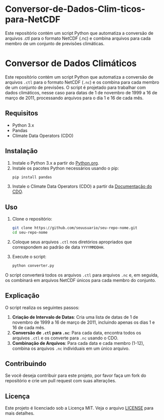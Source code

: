 # Conversor-de-Dados-Clim-ticos-para-NetCDF
Este repositório contém um script Python que automatiza a conversão de arquivos .ctl para o formato NetCDF (.nc) e combina arquivos para cada membro de um conjunto de previsões climáticas.

# Conversor de Dados Climáticos 

Este repositório contém um script Python que automatiza a conversão de arquivos `.ctl` para o formato NetCDF (`.nc`) e os combina para cada membro de um conjunto de previsões. O script é projetado para trabalhar com dados climáticos, nesse caso para datas de 1 de novembro de 1999 a 16 de março de 2011, processando arquivos para o dia 1 e 16 de cada mês.

## Requisitos

- Python 3.x
- Pandas
- Climate Data Operators (CDO)

## Instalação

1. Instale o Python 3.x a partir do [Python.org](https://www.python.org/).
2. Instale os pacotes Python necessários usando o pip:
    ```bash
    pip install pandas
    ```
3. Instale o Climate Data Operators (CDO) a partir da [Documentação do CDO](https://code.mpimet.mpg.de/projects/cdo).

## Uso

1. Clone o repositório:
    ```bash
    git clone https://github.com/seuusuario/seu-repo-nome.git
    cd seu-repo-nome
    ```

2. Coloque seus arquivos `.ctl` nos diretórios apropriados que correspondem ao padrão de data `YYYYMMDDHH`.

3. Execute o script:
    ```bash
    python converter.py
    ```

O script converterá todos os arquivos `.ctl` para arquivos `.nc` e, em seguida, os combinará em arquivos NetCDF únicos para cada membro do conjunto.

## Explicação

O script realiza os seguintes passos:
1. **Criação de Intervalo de Datas**: Cria uma lista de datas de 1 de novembro de 1999 a 16 de março de 2011, incluindo apenas os dias 1 e 16 de cada mês.
2. **Conversão de `.ctl` para `.nc`**: Para cada data, encontra todos os arquivos `.ctl` e os converte para `.nc` usando o CDO.
3. **Combinação de Arquivos**: Para cada data e cada membro (1-12), combina os arquivos `.nc` individuais em um único arquivo.

## Contribuindo

Se você deseja contribuir para este projeto, por favor faça um fork do repositório e crie um pull request com suas alterações.

## Licença

Este projeto é licenciado sob a Licença MIT. Veja o arquivo [LICENSE](LICENSE) para mais detalhes.
